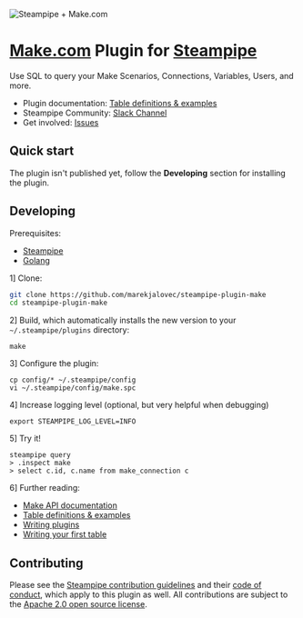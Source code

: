 ![Steampipe + Make.com](docs/make-social-graphic.png)

# [Make.com](https://www.make.com/en) Plugin for [Steampipe](https://steampipe.io)

Use SQL to query your Make Scenarios, Connections, Variables, Users, and more.

- Plugin documentation: [Table definitions & examples](https://github.com/marekjalovec/steampipe-plugin-make/tree/main/docs/tables)
- Steampipe Community: [Slack Channel](https://steampipe.io/community/join)
- Get involved: [Issues](https://github.com/marekjalovec/steampipe-plugin-make/issues)

## Quick start

The plugin isn't published yet, follow the **Developing** section for installing the plugin.

## Developing

Prerequisites:

- [Steampipe](https://steampipe.io/downloads)
- [Golang](https://golang.org/doc/install)

1] Clone:

```sh
git clone https://github.com/marekjalovec/steampipe-plugin-make
cd steampipe-plugin-make
```

2] Build, which automatically installs the new version to your `~/.steampipe/plugins` directory:

```
make
```

3] Configure the plugin:

```
cp config/* ~/.steampipe/config
vi ~/.steampipe/config/make.spc
```

4] Increase logging level (optional, but very helpful when debugging)

```
export STEAMPIPE_LOG_LEVEL=INFO
```

5] Try it!

```
steampipe query
> .inspect make
> select c.id, c.name from make_connection c
```

6] Further reading:

- [Make API documentation](https://www.make.com/en/api-documentation)
- [Table definitions & examples](https://github.com/marekjalovec/steampipe-plugin-make/tree/main/docs/tables)
- [Writing plugins](https://steampipe.io/docs/develop/writing-plugins)
- [Writing your first table](https://steampipe.io/docs/develop/writing-your-first-table)

## Contributing

Please see the [Steampipe contribution guidelines](https://github.com/turbot/steampipe/blob/main/CONTRIBUTING.md) and their [code of conduct](https://github.com/turbot/steampipe/blob/main/CODE_OF_CONDUCT.md), which apply to this plugin as well. All contributions are subject to the [Apache 2.0 open source license](https://github.com/turbot/steampipe-plugin-aws/blob/main/LICENSE).
